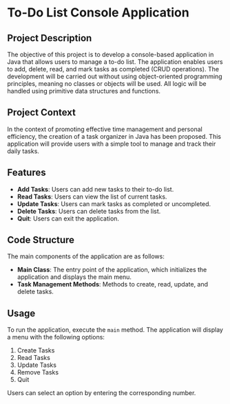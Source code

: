# To-Do List Console Application

## Project Description
The objective of this project is to develop a console-based application in Java that allows users to manage a to-do list. The application enables users to add, delete, read, and mark tasks as completed (CRUD operations). The development will be carried out without using object-oriented programming principles, meaning no classes or objects will be used. All logic will be handled using primitive data structures and functions.

## Project Context
In the context of promoting effective time management and personal efficiency, the creation of a task organizer in Java has been proposed. This application will provide users with a simple tool to manage and track their daily tasks.

## Features
- **Add Tasks**: Users can add new tasks to their to-do list.
- **Read Tasks**: Users can view the list of current tasks.
- **Update Tasks**: Users can mark tasks as completed or uncompleted.
- **Delete Tasks**: Users can delete tasks from the list.
- **Quit**: Users can exit the application.

## Code Structure
The main components of the application are as follows:
- **Main Class**: The entry point of the application, which initializes the application and displays the main menu.
- **Task Management Methods**: Methods to create, read, update, and delete tasks.

## Usage
To run the application, execute the `main` method. The application will display a menu with the following options:

1. Create Tasks
2. Read Tasks
3. Update Tasks
4. Remove Tasks
5. Quit

Users can select an option by entering the corresponding number.
